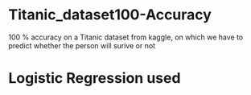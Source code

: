# Titanic_dataset100-Accuracy
100 % accuracy on a Titanic dataset from kaggle, on which we have to predict whether the person will surive or not
# Logistic Regression used

